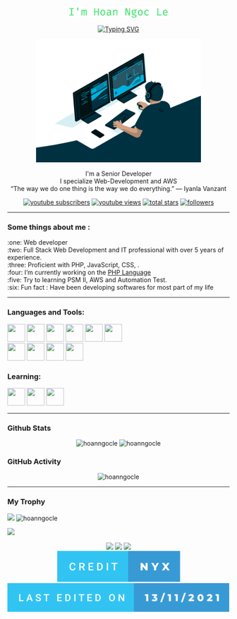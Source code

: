 <p align="center">
  <a href="https://github.com/hoanngocle">
    <img src="https://raw.githubusercontent.com/hoanngocle/hoanngocle/main/images/hoanngocle-readme.png" alt="Hoan Ngoc Le" height="26"/></a>
</p>

<p align="center">
  <a href="https://git.io/typing-svg">
    <img src="https://readme-typing-svg.demolab.com?font=Fira+Code&weight=600&pause=1000&color=50C878&center=true&vCenter=true&width=440&height=45&lines=Full-stack+web+and+app+developer;Always+learning+new+things;7%2B+years+of+coding+experence" alt="Typing SVG" />
  </a>
</p>


<p align="center">
<img alt="GIF" src="https://raw.githubusercontent.com/hoanngocle/hoanngocle/main/images/code.gif" height="280" />
<p/>
<p align="center">I'm a Senior Developer<br/>I specialize Web-Development and AWS<br/>“The way we do one thing is the way we do everything.” — Iyanla Vanzant<p/>
<p align="center">
  <a href="#">
    <img alt="youtube subscribers" title="Subscribe to my YouTube channel" src="https://custom-icon-badges.demolab.com/youtube/channel/subscribers/UCipSxT7a3rn81vGLw9lqRkg?color=%23E05D44&label=SUBSCRIBE&logo=video&logoColor=white&style=for-the-badge&labelColor=CE4630"/></a>
  <a href="#">
    <img alt="youtube views" title="YouTube views" src="https://custom-icon-badges.demolab.com/youtube/channel/views/UCipSxT7a3rn81vGLw9lqRkg?color=%23E1AD0E&logo=video&logoColor=white&style=for-the-badge&labelColor=C79600"/></a> 
  <a href="https://github.com/hoanngocle?tab=repositories&sort=stargazers">
    <img alt="total stars" title="Total stars on GitHub" src="https://custom-icon-badges.demolab.com/github/stars/hoanngocle?color=55960c&style=for-the-badge&labelColor=488207&logo=star"/></a>
  <a href="https://github.com/hoanngocle?tab=followers">
    <img alt="followers" title="Follow me on Github" src="https://custom-icon-badges.demolab.com/github/followers/hoanngocle?color=236ad3&labelColor=1155ba&style=for-the-badge&logo=person-add&label=Follow&logoColor=white"/></a>
</p>

------
### Some things about me :
<p>
:one: Web developer<br/>
:two: Full Stack Web Development and IT professional with over 5 years of experience.<br/>
:three: Proficient with PHP, JavaScript, CSS, .<br/> 
:four: I’m currently working on the <a href="https://github.com/php">PHP Language</a><br/> 
:five: Try to learning PSM II, AWS and Automation Test. </br>
:six: Fun fact : Have been developing softwares for most part of my life
</p>

------
### Languages and Tools:
<img src="https://cdn.jsdelivr.net/gh/devicons/devicon/icons/php/php-original.svg" width="40" height="40"/> <img src="https://cdn.jsdelivr.net/gh/devicons/devicon/icons/jquery/jquery-original.svg" width="40" height="40"/> <img src="https://cdn.jsdelivr.net/gh/devicons/devicon/icons/html5/html5-original.svg" width="40" height="40"/> <img src="https://cdn.jsdelivr.net/gh/devicons/devicon/icons/css3/css3-original.svg" width="40" height="40"/> <img src="https://cdn.jsdelivr.net/gh/devicons/devicon/icons/javascript/javascript-original.svg" width="40" height="40"/> <img src="https://cdn.jsdelivr.net/gh/devicons/devicon/icons/vuejs/vuejs-original.svg" width="40" height="40"/>
<br>
<img src="https://cdn.jsdelivr.net/gh/devicons/devicon/icons/mysql/mysql-original.svg" width="40" height="40"/>
<img src="https://cdn.jsdelivr.net/gh/devicons/devicon/icons/postgresql/postgresql-original.svg" width="40" height="40"/>
<img src="https://cdn.jsdelivr.net/gh/devicons/devicon/icons/graphql/graphql-plain.svg" width="40" height="40"/>
<img src="https://cdn.jsdelivr.net/gh/devicons/devicon/icons/docker/docker-original.svg" width="40" height="40"/>
<br>

### Learning:
<img src="https://cdn.jsdelivr.net/gh/devicons/devicon/icons/laravel/laravel-plain.svg" width="40" height="40"/> <img src="https://cdn.jsdelivr.net/gh/devicons/devicon/icons/java/java-original.svg" width="40" height="40"/>
<img src="https://cdn.jsdelivr.net/gh/devicons/devicon/icons/amazonwebservices/amazonwebservices-original-wordmark.svg" width="40" height="40"/>

------
### Github Stats
<p align="center">
  <img src="https://github-readme-streak-stats.herokuapp.com/?user=hoanngocle&theme=algolia" alt="hoanngocle"  />
  <img src="https://github-readme-stats.vercel.app/api?username=hoanngocle&count_private=true&show_icons=true&theme=dracula" alt="hoanngocle" />
</p>

### GitHub Activity
<p align="center">
  <img src="https://activity-graph.herokuapp.com/graph?username=hoanngocle&theme=rogue" alt="hoanngocle"  />
</p>

------
### My Trophy
<img src="https://github-profile-trophy.vercel.app/?username=hoanngocle&theme=gruvbox"/>
<img src="https://github-readme-stats.vercel.app/api/top-langs/?username=hoanngocle&show_icons=true&locale=en&layout=compact&theme=algolia" alt="hoanngocle" />

![](https://komarev.com/ghpvc/?username=hoanngocle&label=Profile%20Views&color=0e75b6&style=flat)

<div align="center">
  <img src="https://forthebadge.com/images/badges/winter-is-coming.svg"/>
  <img src="https://forthebadge.com/images/badges/built-by-developers.svg"/>
  <img src="https://forthebadge.com/images/badges/built-with-love.svg"/>
</div>
<div align="center">
  <img src="https://github.com/hoanngocle/hoanngocle/blob/main/images/credit-nyx.svg"/>
  <img src="https://github.com/hoanngocle/hoanngocle/blob/main/images/last-edited-on.svg"/>
</div>

